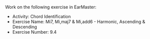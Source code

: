 Work on the following exercise in EarMaster:
- Activity: Chord Identification
- Exercise Name: Mi7, Mi,maj7 & Mi,add6 - Harmonic, Ascending & Descending
- Exercise Number: 9.4
